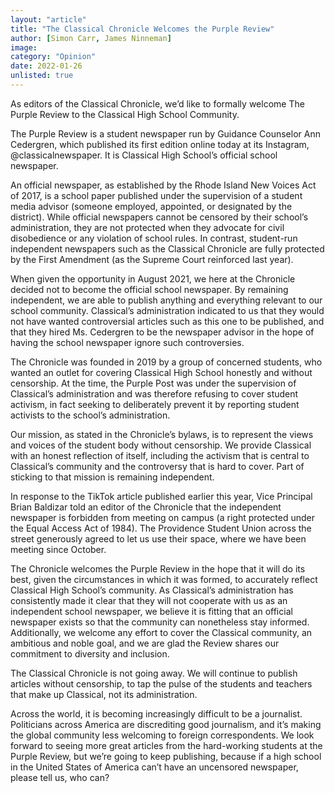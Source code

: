 ```yaml
---
layout: "article"
title: "The Classical Chronicle Welcomes the Purple Review"
author: [Simon Carr, James Ninneman]
image: 
category: "Opinion"
date: 2022-01-26
unlisted: true
---
```


As editors of the Classical Chronicle, we’d like to formally welcome The Purple Review to the Classical High School Community.

The Purple Review is a student newspaper run by Guidance Counselor Ann Cedergren, which published its first edition online today at its Instagram, @classicalnewspaper. It is Classical High School’s official school newspaper.

An official newspaper, as established by the Rhode Island New Voices Act of 2017, is a school paper published under the supervision of a student media advisor (someone employed, appointed, or designated by the district). While official newspapers cannot be censored by their school’s administration, they are not protected when they advocate for civil disobedience or any violation of school rules. In contrast, student-run independent newspapers such as the Classical Chronicle are fully protected by the First Amendment (as the Supreme Court reinforced last year).

When given the opportunity in August 2021, we here at the Chronicle decided not to become the official school newspaper. By remaining independent, we are able to publish anything and everything relevant to our school community. Classical’s administration indicated to us that they would not have wanted controversial articles such as this one to be published, and that they hired Ms. Cedergren to be the newspaper advisor in the hope of having the school newspaper ignore such controversies.

The Chronicle was founded in 2019 by a group of concerned students, who wanted an outlet for covering Classical High School honestly and without censorship. At the time, the Purple Post was under the supervision of Classical’s administration and was therefore refusing to cover student activism, in fact seeking to deliberately prevent it by reporting student activists to the school’s administration.

Our mission, as stated in the Chronicle’s bylaws, is to represent the views and voices of the student body without censorship. We provide Classical with an honest reflection of itself, including the activism that is central to Classical’s community and the controversy that is hard to cover. Part of sticking to that mission is remaining independent. 

In response to the TikTok article published earlier this year, Vice Principal Brian Baldizar told an editor of the Chronicle that the independent newspaper is forbidden from meeting on campus (a right protected under the Equal Access Act of 1984). The Providence Student Union across the street generously agreed to let us use their space, where we have been meeting since October.

The Chronicle welcomes the Purple Review in the hope that it will do its best, given the circumstances in which it was formed, to accurately reflect Classical High School’s community. As Classical’s administration has consistently made it clear that they will not cooperate with us as an independent school newspaper, we believe it is fitting that an official newspaper exists so that the community can nonetheless stay informed. Additionally, we welcome any effort to cover the Classical community, an ambitious and noble goal, and we are glad the Review shares our commitment to diversity and inclusion. 

The Classical Chronicle is not going away. We will continue to publish articles without censorship, to tap the pulse of the students and teachers that make up Classical, not its administration.

Across the world, it is becoming increasingly difficult to be a journalist. Politicians across America are discrediting good journalism, and it’s making the global community less welcoming to foreign correspondents. We look forward to seeing more great articles from the hard-working students at the Purple Review, but we’re going to keep publishing, because if a high school in the United States of America can’t have an uncensored newspaper, please tell us, who can?
